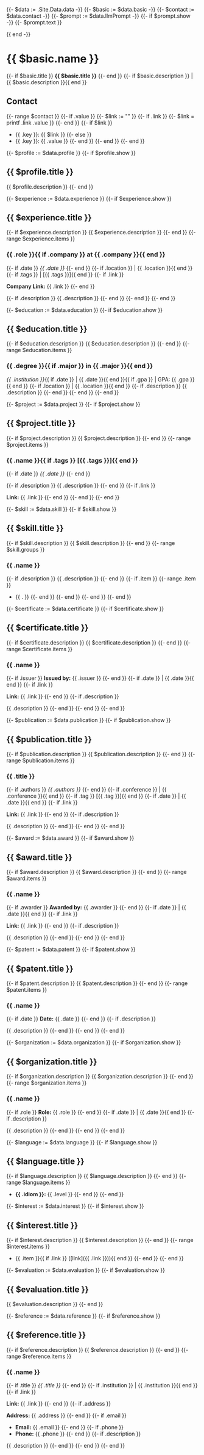 {{- $data := .Site.Data.data -}}
{{- $basic := $data.basic -}}
{{- $contact := $data.contact -}}
{{- $prompt := $data.llmPrompt -}}
{{- if $prompt.show -}}
{{- $prompt.text }}

{{ end -}}
# {{ $basic.name }}

{{- if $basic.title }}
**{{ $basic.title }}**
{{- end }}
{{- if $basic.description }} | {{ $basic.description }}{{ end }}

## Contact

{{- range $contact }}
{{- if .value }}
{{- $link := "" }}
{{- if .link }}
  {{- $link = printf .link .value }}
{{- end }}
{{- if $link }}
- {{ .key }}: {{ $link }}
{{- else }}
- {{ .key }}: {{ .value }}
{{- end }}
{{- end }}
{{- end }}

{{- $profile := $data.profile }}
{{- if $profile.show }}

## {{ $profile.title }}

{{ $profile.description }}
{{- end }}

{{- $experience := $data.experience }}
{{- if $experience.show }}

## {{ $experience.title }}

{{- if $experience.description }}
{{ $experience.description }}
{{- end }}
{{- range $experience.items }}

### {{ .role }}{{ if .company }} at {{ .company }}{{ end }}

{{- if .date }}
*{{ .date }}*
{{- end }}
{{- if .location }} | {{ .location }}{{ end }}
{{- if .tags }} | [{{ .tags }}]{{ end }}
{{- if .link }}

**Company Link:** {{ .link }}
{{- end }}

{{- if .description }}
{{ .description }}
{{- end }}
{{- end }}
{{- end }}


{{- $education := $data.education }}
{{- if $education.show }}

## {{ $education.title }}

{{- if $education.description }}
{{ $education.description }}
{{- end }}
{{- range $education.items }}

### {{ .degree }}{{ if .major }} in {{ .major }}{{ end }}
*{{ .institution }}*{{ if .date }} | {{ .date }}{{ end }}{{ if .gpa }} | GPA: {{ .gpa }}{{ end }}
{{- if .location }} | {{ .location }}{{ end }}
{{- if .description }}
{{ .description }}
{{- end }}
{{- end }}
{{- end }}

{{- $project := $data.project }}
{{- if $project.show }}

## {{ $project.title }}

{{- if $project.description }}
{{ $project.description }}
{{- end }}
{{- range $project.items }}

### {{ .name }}{{ if .tags }} [{{ .tags }}]{{ end }}

{{- if .date }}
*{{ .date }}*
{{- end }}

{{- if .description }}
{{ .description }}
{{- end }}
{{- if .link }}

**Link:** {{ .link }}
{{- end }}
{{- end }}
{{- end }}

{{- $skill := $data.skill }}
{{- if $skill.show }}

## {{ $skill.title }}

{{- if $skill.description }}
{{ $skill.description }}
{{- end }}
{{- range $skill.groups }}

### {{ .name }}

{{- if .description }}
{{ .description }}
{{- end }}
{{- if .item }}
{{- range .item }}
- {{ . }}
{{- end }}
{{- end }}
{{- end }}
{{- end }}

{{- $certificate := $data.certificate }}
{{- if $certificate.show }}

## {{ $certificate.title }}

{{- if $certificate.description }}
{{ $certificate.description }}
{{- end }}
{{- range $certificate.items }}

### {{ .name }}

{{- if .issuer }}
**Issued by:** {{ .issuer }}
{{- end }}
{{- if .date }} | {{ .date }}{{ end }}
{{- if .link }}

**Link:** {{ .link }}
{{- end }}
{{- if .description }}

{{ .description }}
{{- end }}
{{- end }}
{{- end }}

{{- $publication := $data.publication }}
{{- if $publication.show }}

## {{ $publication.title }}

{{- if $publication.description }}
{{ $publication.description }}
{{- end }}
{{- range $publication.items }}

### {{ .title }}

{{- if .authors }}
*{{ .authors }}*
{{- end }}
{{- if .conference }} | {{ .conference }}{{ end }}
{{- if .tag }} [{{ .tag }}]{{ end }}
{{- if .date }} | {{ .date }}{{ end }}
{{- if .link }}

**Link:** {{ .link }}
{{- end }}
{{- if .description }}

{{ .description }}
{{- end }}
{{- end }}
{{- end }}

{{- $award := $data.award }}
{{- if $award.show }}

## {{ $award.title }}

{{- if $award.description }}
{{ $award.description }}
{{- end }}
{{- range $award.items }}

### {{ .name }}

{{- if .awarder }}
**Awarded by:** {{ .awarder }}
{{- end }}
{{- if .date }} | {{ .date }}{{ end }}
{{- if .link }}

**Link:** {{ .link }}
{{- end }}
{{- if .description }}

{{ .description }}
{{- end }}
{{- end }}
{{- end }}

{{- $patent := $data.patent }}
{{- if $patent.show }}

## {{ $patent.title }}

{{- if $patent.description }}
{{ $patent.description }}
{{- end }}
{{- range $patent.items }}

### {{ .name }}

{{- if .date }}
**Date:** {{ .date }}
{{- end }}
{{- if .description }}

{{ .description }}
{{- end }}
{{- end }}
{{- end }}

{{- $organization := $data.organization }}
{{- if $organization.show }}

## {{ $organization.title }}

{{- if $organization.description }}
{{ $organization.description }}
{{- end }}
{{- range $organization.items }}

### {{ .name }}

{{- if .role }}
**Role:** {{ .role }}
{{- end }}
{{- if .date }} | {{ .date }}{{ end }}
{{- if .description }}

{{ .description }}
{{- end }}
{{- end }}
{{- end }}

{{- $language := $data.language }}
{{- if $language.show }}

## {{ $language.title }}

{{- if $language.description }}
{{ $language.description }}
{{- end }}
{{- range $language.items }}
- **{{ .idiom }}:** {{ .level }}
{{- end }}
{{- end }}

{{- $interest := $data.interest }}
{{- if $interest.show }}

## {{ $interest.title }}

{{- if $interest.description }}
{{ $interest.description }}
{{- end }}
{{- range $interest.items }}
- {{ .item }}{{ if .link }} ([link]({{ .link }})){{ end }}
{{- end }}
{{- end }}

{{- $evaluation := $data.evaluation }}
{{- if $evaluation.show }}

## {{ $evaluation.title }}

{{ $evaluation.description }}
{{- end }}

{{- $reference := $data.reference }}
{{- if $reference.show }}

## {{ $reference.title }}

{{- if $reference.description }}
{{ $reference.description }}
{{- end }}
{{- range $reference.items }}

### {{ .name }}

{{- if .title }}
*{{ .title }}*
{{- end }}
{{- if .institution }} | {{ .institution }}{{ end }}
{{- if .link }}

**Link:** {{ .link }}
{{- end }}
{{- if .address }}

**Address:** {{ .address }}
{{- end }}
{{- if .email }}
- **Email:** {{ .email }}
{{- end }}
{{- if .phone }}
- **Phone:** {{ .phone }}
{{- end }}
{{- if .description }}

{{ .description }}
{{- end }}
{{- end }}
{{- end }}
